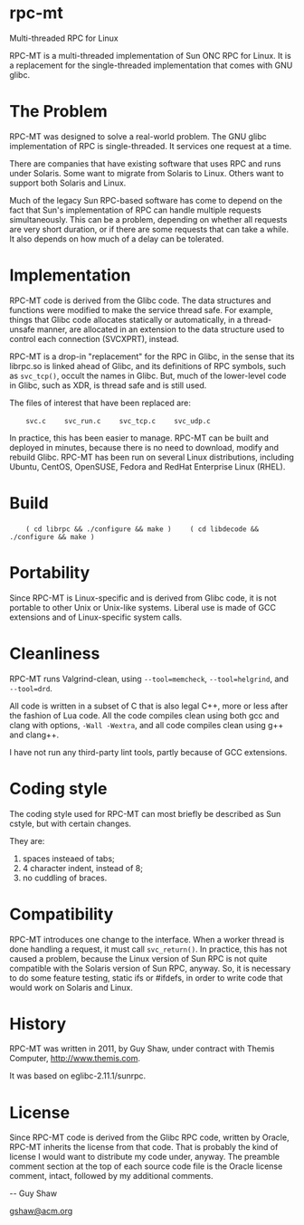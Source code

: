 rpc-mt
======

Multi-threaded RPC for Linux

RPC-MT is a multi-threaded implementation of Sun ONC RPC for Linux.  It is a
replacement for the single-threaded implementation that comes with GNU glibc.

The Problem
===========
RPC-MT was designed to solve a real-world problem.  The GNU glibc
implementation of RPC is single-threaded.  It services one request at a time.

There are companies that have existing software that uses RPC and runs under
Solaris.  Some want to migrate from Solaris to Linux.  Others want to support
both Solaris and Linux.

Much of the legacy Sun RPC-based software has come to depend on the fact
that Sun's implementation of RPC can handle multiple requests simultaneously.
This can be a problem, depending on whether all requests are very short
duration, or if there are some requests that can take a while.  It also
depends on how much of a delay can be tolerated.

Implementation
==============
RPC-MT code is derived from the Glibc code.  The data structures and functions
were modified to make the service thread safe.  For example, things that
Glibc code allocates statically or automatically, in a thread-unsafe manner,
are allocated in an extension to the data structure used to control each
connection (SVCXPRT), instead.

RPC-MT is a drop-in "replacement" for the RPC in Glibc, in the sense that
its librpc.so is linked ahead of Glibc, and its definitions of RPC symbols,
such as `svc_tcp()`, occult the names in Glibc.  But, much of the lower-level
code in Glibc, such as XDR, is thread safe and is still used.

The files of interest that have been replaced are:

`    svc.c`
`    svc_run.c`
`    svc_tcp.c`
`    svc_udp.c`

In practice, this has been easier to manage.  RPC-MT can be built and deployed
in minutes, because there is no need to download, modify and rebuild Glibc.
RPC-MT has been run on several Linux distributions, including Ubuntu, CentOS,
OpenSUSE, Fedora and RedHat Enterprise Linux (RHEL).

Build
=====
`    ( cd librpc && ./configure && make )`
`    ( cd libdecode && ./configure && make )`

Portability
===========
Since RPC-MT is Linux-specific and is derived from Glibc code, it is not
portable to other Unix or Unix-like systems.  Liberal use is made of GCC
extensions and of Linux-specific system calls.

Cleanliness
===========
RPC-MT runs Valgrind-clean, using
`--tool=memcheck`,
`--tool=helgrind`,
and `--tool=drd`.

All code is written in a subset of C that is also
legal C++, more or less after the fashion of Lua code.
All the code compiles clean using both gcc and clang
with options, `-Wall -Wextra`, and all code compiles
clean using g++ and clang++.

I have not run any third-party lint tools,
partly because of GCC extensions.

Coding style
============
The coding style used for RPC-MT can most briefly be described
as Sun cstyle, but with certain changes.

They are:

  1. spaces insteaed of tabs;
  2. 4 character indent, instead of 8;
  3. no cuddling of braces.

Compatibility
=============
RPC-MT introduces one change to the interface.  When a worker thread is done
handling a request, it must call `svc_return()`.  In practice, this has
not caused a problem, because the Linux version of Sun RPC is not quite
compatible with the Solaris version of Sun RPC, anyway.  So, it is necessary
to do some feature testing, static ifs or #ifdefs, in order to write
code that would work on Solaris and Linux.

History
=======
RPC-MT was written in 2011, by Guy Shaw, under contract
with Themis Computer, http://www.themis.com.

It was based on eglibc-2.11.1/sunrpc.

License
=======
Since RPC-MT code is derived from the Glibc RPC code, written by Oracle,
RPC-MT inherits the license from that code.  That is probably the kind of
license I would want to distribute my code under, anyway.  The preamble
comment section at the top of each source code file is the Oracle license
comment, intact, followed by my additional comments.


-- Guy Shaw

   gshaw@acm.org


